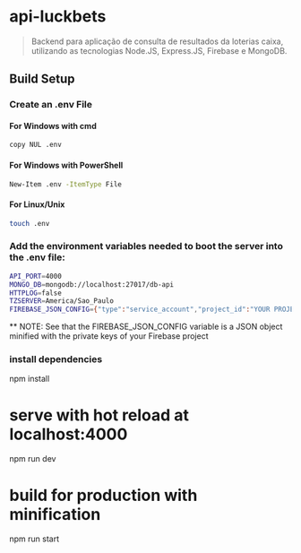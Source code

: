 # api-luckbets

> Backend para aplicação de consulta de resultados da loterias caixa, utilizando as tecnologias Node.JS, Express.JS, Firebase e MongoDB.

## Build Setup

### Create an .env File
#### For Windows with cmd
```bash
copy NUL .env 
```
#### For Windows with PowerShell
```bash
New-Item .env -ItemType File
```
#### For Linux/Unix
```bash
touch .env 
```

### Add the environment variables needed to boot the server into the .env file:
```bash
API_PORT=4000
MONGO_DB=mongodb://localhost:27017/db-api
HTTPLOG=false
TZSERVER=America/Sao_Paulo
FIREBASE_JSON_CONFIG={"type":"service_account","project_id":"YOUR PROJECT ID","private_key_id":"YOUR PRIVATE KEY ID","private_key":"YOUR PRIVATE KEY","client_email":"YOUR PROJECT CLIENT EMAIL","client_id":"YOUR PROJECT CLIENT ID","auth_uri":"YOUR PROJECT AUTH URI","token_uri":"YOUR PROJECT TOKEN AUTH URI","auth_provider_x509_cert_url":"YOUR PROJECT AUTH PROVIDER X509 CERT URL","client_x509_cert_url":"YOUR PROJECT CLIENT PROVIDER X509 CERT URL"}
```
** NOTE: See that the FIREBASE_JSON_CONFIG variable is a JSON object minified with the private keys of your Firebase project
### install dependencies
npm install

# serve with hot reload at localhost:4000
npm run dev

# build for production with minification
npm run start
